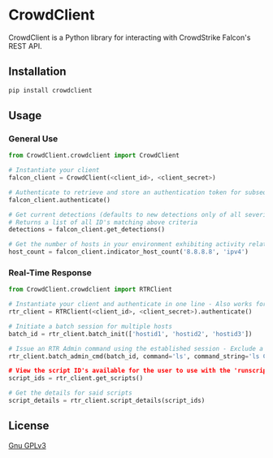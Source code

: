 # CrowdClient

CrowdClient is a Python library for interacting with CrowdStrike Falcon's REST API.

## Installation
```python
pip install crowdclient
```

## Usage

### General Use
```python
from CrowdClient.crowdclient import CrowdClient

# Instantiate your client
falcon_client = CrowdClient(<client_id>, <client_secret>)

# Authenticate to retrieve and store an authentication token for subsequent requests
falcon_client.authenticate()

# Get current detections (defaults to new detections only of all severities sorted newest -> oldest)
# Returns a list of all ID's matching above criteria
detections = falcon_client.get_detections()

# Get the number of hosts in your environment exhibiting activity related to a specified indicator
host_count = falcon_client.indicator_host_count('8.8.8.8', 'ipv4')
```
### Real-Time Response
```python
from CrowdClient.crowdclient import RTRClient

# Instantiate your client and authenticate in one line - Also works for the CrowdClient class
rtr_client = RTRClient(<client_id>, <client_secret>).authenticate()

# Initiate a batch session for multiple hosts
batch_id = rtr_client.batch_init(['hostid1', 'hostid2', 'hostid3'])

# Issue an RTR Admin command using the established session - Exclude a host if you'd like
rtr_client.batch_admin_cmd(batch_id, command='ls', command_string='ls C:\Users\', optional_hosts=['hostid3'])

# View the script ID's available for the user to use with the 'runscript' command
script_ids = rtr_client.get_scripts()

# Get the details for said scripts
script_details = rtr_client.script_details(script_ids)
```


## License
[Gnu GPLv3](https://choosealicense.com/licenses/gpl-3.0/)
